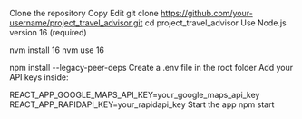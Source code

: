Clone the repository
Copy
Edit
git clone https://github.com/your-username/project_travel_advisor.git
cd project_travel_advisor
Use Node.js version 16 (required)

nvm install 16
nvm use 16

npm install --legacy-peer-deps
Create a .env file in the root folder
Add your API keys inside:

REACT_APP_GOOGLE_MAPS_API_KEY=your_google_maps_api_key
REACT_APP_RAPIDAPI_KEY=your_rapidapi_key
Start the app
npm start
